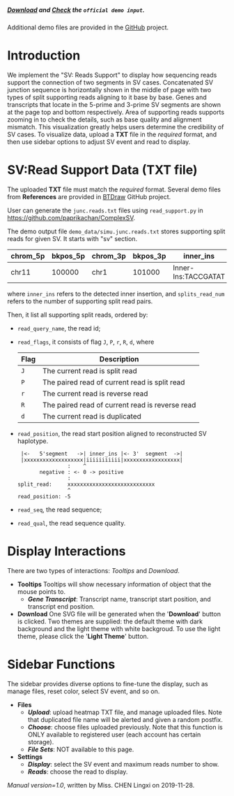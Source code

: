 ##### [Download](https://raw.githubusercontent.com/Nobel-Justin/Oviz-Bio-demo/master/SV_Read_Support/demo_data/demo.junc.reads.txt) and [Check](https://raw.githubusercontent.com/Nobel-Justin/Oviz-Bio-demo/master/SV_Read_Support/demo_data/demo.junc.reads.txt) the `official demo input`.

Additional demo files are provided in the [GitHub](https://github.com/Nobel-Justin/Oviz-Bio-demo/tree/master/SV_Read_Support/demo_data) project.

# Introduction
We implement the "SV: Reads Support" to display how sequencing reads support the connection of two segments in SV cases. Concatenated SV junction sequence is horizontally shown in the middle of page with two types of split supporting reads aligning to it base by base. Genes and transcripts that locate in the 5-prime and 3-prime SV segments are shown at the page top and bottom respectively. Area of supporting reads supports zooming in to check the details, such as base quality and alignment mismatch. This visualization greatly helps users determine the credibility of SV cases.
To visualize data, upload a **TXT** file in the *required* format, and then use sidebar options to adjust SV event and read to display.

# SV:Read Support Data (TXT file)
The uploaded **TXT** file must match the *required* format. Several demo files from **References** are provided in <a href="https://github.com/Nobel-Justin/BTDraw/tree/master/SV_Read_Support/demo_data" target="_blank">BTDraw</a> GitHub project.

User can generate the `junc.reads.txt` files using `read_support.py` in https://github.com/paprikachan/ComplexSV.

The demo output file `demo_data/simu.junc.reads.txt` stores supporting split reads for given SV. It starts with "sv" section.


| chrom_5p |  bkpos_5p | chrom_3p |  bkpos_3p |  inner_ins | splits_read_num |
|---|---|---|---|---|---|
| chr11  | 100000  | chr1 | 101000  | Inner-Ins:TACCGATAT  |10 | 

where `inner_ins` refers to the detected inner insertion, and `splits_read_num` refers to the number of supporting split read pairs.

Then, it list all supporting split reads, ordered by:
+ `read_query_name`, the read id;
+ `read_flags`, it consists of flag `J`, `P`, `r`, `R`, `d`, where

  |Flag|Description|
  |---|---|
  |`J`|The current read is split read|
  |`P`|The paired read of current read is split read|
  |`r`|The current read is reverse read|
  |`R`|The paired read of current read is reverse read|
  |`d`|The current read is duplicated|

+ `read_position`, the read start position aligned to reconstructed SV haplotype.


  ```
   |<-   5'segment   ->| inner_ins |<- 3'  segment  ->|
   |xxxxxxxxxxxxxxxxxxx|iiiiiiiiiii|xxxxxxxxxxxxxxxxxx|
                  :    ^
         negative : <- 0 -> positive
                  :
  split_read:     xxxxxxxxxxxxxxxxxxxxxxxxxxxx
                  ^
  read_position: -5
  ```
  
  
+ `read_seq`, the read sequence;
+ `read_qual`, the read sequence quality.

# Display Interactions
There are two types of interactions: *Tooltips* and *Download*.

- **Tooltips**
  Tooltips will show necessary information of object that the mouse points to.
  + __*Gene Transcript*__: Transcript name, transcript start position, and transcript end position.
- **Download**
  One SVG file will be generated when the '**Download**' button is clicked. Two themes are supplied: the default theme with dark background and the light theme with white backgroud. To use the light theme, please click the '**Light Theme**' button.


# Sidebar Functions
The sidebar provides diverse options to fine-tune the display, such as manage files, reset color, select SV event, and so on.

- **Files**
  + __*Upload*__: upload heatmap TXT file, and manage uploaded files. Note that duplicated file name will be alerted and given a random postfix.
  + __*Choose*__: choose files uploaded previously. Note that this function is ONLY available to registered user (each account has certain storage).
  + __*File Sets*__: NOT available to this page.
- **Settings**
  + __*Display*__: select the SV event and maximum reads number to show.
  + __*Reads*__: choose the read to display.

*Manual version=1.0*, written by Miss. CHEN Lingxi on 2019-11-28.
